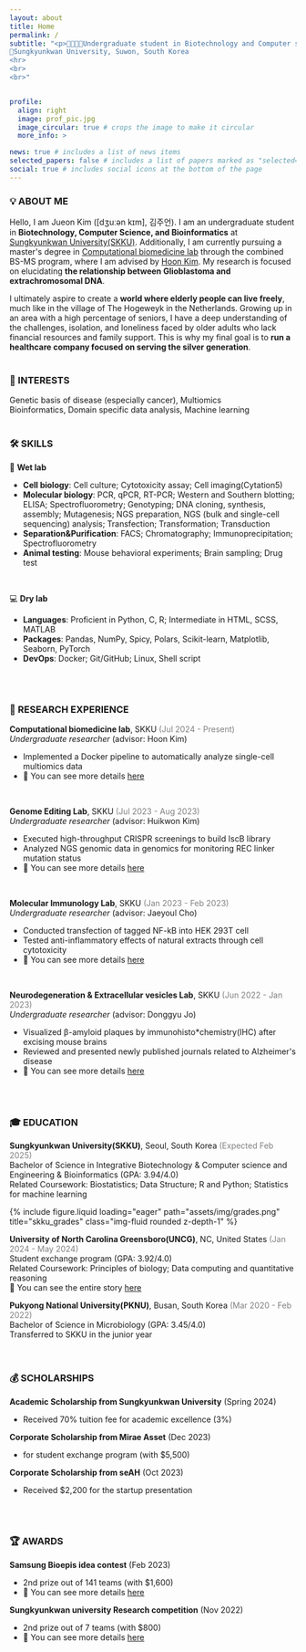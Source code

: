```yaml
---
layout: about
title: Home
permalink: /
subtitle: "<p>🧬👩🏻‍💻Undergraduate student in Biotechnology and Computer science</p>
📍Sungkyunkwan University, Suwon, South Korea   
<hr>
<br>
<br>"


profile:
  align: right
  image: prof_pic.jpg
  image_circular: true # crops the image to make it circular
  more_info: >

news: true # includes a list of news items
selected_papers: false # includes a list of papers marked as "selected={true}"
social: true # includes social icons at the bottom of the page
---
```



### 💡 ABOUT ME
Hello, I am Jueon Kim ([dʒuːən kɪm], 김주언). I am an undergraduate student in **Biotechnology, Computer Science, and Bioinformatics** at [Sungkyunkwan University(SKKU)](https://www.skku.edu/eng). Additionally, I am currently pursuing a master's degree in [Computational biomedicine lab](https://hoonbiolab.github.io) through the combined BS-MS program, where I am advised by [Hoon Kim](https://hoonbiolab.github.io/people/prof.kim/). My research is focused on elucidating **the relationship between Glioblastoma and extrachromosomal DNA**.

I ultimately aspire to create a **world where elderly people can live freely**, much like in the village of The Hogeweyk in the Netherlands. Growing up in an area with a high percentage of seniors, I have a deep understanding of the challenges, isolation, and loneliness faced by older adults who lack financial resources and family support. This is why my final goal is to **run a healthcare company focused on serving the silver generation**.
<br>
<br>

### 🎯 INTERESTS
Genetic basis of disease (especially cancer), Multiomics   
Bioinformatics, Domain specific data analysis, Machine learning
<br>
<br>

### 🛠️ SKILLS
🧪 **Wet lab**
- **Cell biology**: Cell culture; Cytotoxicity assay; Cell imaging(Cytation5)
- **Molecular biology**: PCR, qPCR, RT-PCR; Western and Southern blotting; ELISA; Spectrofluorometry; Genotyping; DNA cloning, synthesis, assembly; Mutagenesis; NGS preparation, NGS (bulk and single-cell sequencing) analysis; Transfection; Transformation; Transduction
- **Separation&Purification**: FACS; Chromatography; Immunoprecipitation; Spectrofluorometry
- **Animal testing**: Mouse behavioral experiments; Brain sampling; Drug test
<br>

💻 **Dry lab**
- **Languages**: Proficient in Python, C, R; Intermediate in HTML, SCSS, MATLAB
- **Packages**: Pandas, NumPy, Spicy, Polars, Scikit-learn, Matplotlib, Seaborn, PyTorch
- **DevOps**: Docker; Git/GitHub; Linux, Shell script
<br>
<br>

### 📑 RESEARCH EXPERIENCE
**Computational biomedicine lab**, SKKU <span style="color: gray;">(Jul 2024 - Present)</span>   
*Undergraduate researcher* (advisor: Hoon Kim)   
- Implemented a Docker pipeline to automatically analyze single-cell multiomics data   
- 📌 You can see more details [here](https://jue0nkim.github.io/projects/lab_Computation/)
<br>

**Genome Editing Lab**, SKKU <span style="color: gray;">(Jul 2023 - Aug 2023)</span>   
*Undergraduate researcher* (advisor: Huikwon Kim)
- Executed high-throughput CRISPR screenings to build IscB library
- Analyzed NGS genomic data in genomics for monitoring REC linker mutation status
- 📌 You can see more details [here](https://jue0nkim.github.io/projects/lab_genomeediting/)
<br>

**Molecular Immunology Lab**, SKKU <span style="color: gray;">(Jan 2023 - Feb 2023)</span>   
*Undergraduate researcher* (advisor: Jaeyoul Cho)
- Conducted transfection of tagged NF-kB into HEK 293T cell
- Tested anti-inflammatory effects of natural extracts through cell cytotoxicity
- 📌 You can see more details [here](https://jue0nkim.github.io/projects/lab_immunology/)
<br>

**Neurodegeneration & Extracellular vesicles Lab**, SKKU <span style="color: gray;">(Jun 2022 - Jan 2023)</span>   	 
*Undergraduate researcher* (advisor: Donggyu Jo)
- Visualized β-amyloid plaques by immunohisto*chemistry(IHC) after excising mouse brains
- Reviewed and presented newly published journals related to Alzheimer's disease   
- 📌 You can see more details [here](https://jue0nkim.github.io/projects/lab_Computation-copy/)
<br>
<br>

### 🎓 EDUCATION
**Sungkyunkwan University(SKKU)**, Seoul, South Korea <span style="color: gray;">(Expected Feb 2025)</span>	  
  Bachelor of Science in Integrative Biotechnology & Computer science and Engineering & Bioinformatics (GPA: 3.94/4.0)   
  Related Coursework: Biostatistics; Data Structure; R and Python; Statistics for machine learning
  <div class="row">
    <div class="col-sm mt-3 mt-md-0">
        {% include figure.liquid loading="eager" path="assets/img/grades.png" title="skku_grades" class="img-fluid rounded z-depth-1" %}
    </div>
  </div>

**University of North Carolina Greensboro(UNCG)**, NC, United States <span style="color: gray;">(Jan 2024 - May 2024)</span>	  
  Student exchange program (GPA: 3.92/4.0)    
  Related Coursework: Principles of biology; Data computing and quantitative reasoning   
  📌 You can see the entire story [here](https://jue0nkim.github.io/projects/skku_exchange/)

**Pukyong National University(PKNU)**, Busan, South Korea <span style="color: gray;">(Mar 2020 - Feb 2022)</span>	  
  Bachelor of Science in Microbiology (GPA: 3.45/4.0)   
  Transferred to SKKU in the junior year   
<br>
<br>

### 💰 SCHOLARSHIPS
**Academic Scholarship from Sungkyunkwan University** (Spring 2024)
- Received 70% tuition fee for academic excellence (3%)   

**Corporate Scholarship from Mirae Asset** (Dec 2023)
- for student exchange program (with $5,500)   

**Corporate Scholarship from seAH** (Oct 2023)
- Received $2,200 for the startup presentation

<br>
<br>

### 🏆 AWARDS
**Samsung Bioepis idea contest** (Feb 2023)
- 2nd prize out of 141 teams (with $1,600)   
- 📌 You can see more details [here](https://jue0nkim.github.io/projects/epis_contest/)

**Sungkyunkwan university Research competition** (Nov 2022)
- 2nd prize out of 7 teams (with $800)  
- 📌 You can see more details [here](https://jue0nkim.github.io/projects/skku_jamboree/)

